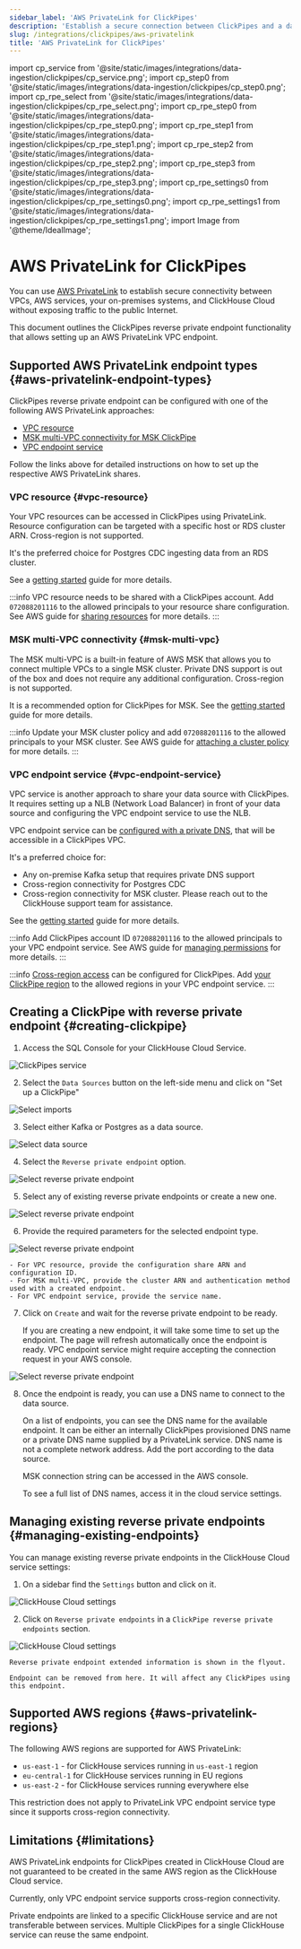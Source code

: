 ```yaml
---
sidebar_label: 'AWS PrivateLink for ClickPipes'
description: 'Establish a secure connection between ClickPipes and a data source using AWS PrivateLink.'
slug: /integrations/clickpipes/aws-privatelink
title: 'AWS PrivateLink for ClickPipes'
---
```


import cp_service from '@site/static/images/integrations/data-ingestion/clickpipes/cp_service.png';
import cp_step0 from '@site/static/images/integrations/data-ingestion/clickpipes/cp_step0.png';
import cp_rpe_select from '@site/static/images/integrations/data-ingestion/clickpipes/cp_rpe_select.png';
import cp_rpe_step0 from '@site/static/images/integrations/data-ingestion/clickpipes/cp_rpe_step0.png';
import cp_rpe_step1 from '@site/static/images/integrations/data-ingestion/clickpipes/cp_rpe_step1.png';
import cp_rpe_step2 from '@site/static/images/integrations/data-ingestion/clickpipes/cp_rpe_step2.png';
import cp_rpe_step3 from '@site/static/images/integrations/data-ingestion/clickpipes/cp_rpe_step3.png';
import cp_rpe_settings0 from '@site/static/images/integrations/data-ingestion/clickpipes/cp_rpe_settings0.png';
import cp_rpe_settings1 from '@site/static/images/integrations/data-ingestion/clickpipes/cp_rpe_settings1.png';
import Image from '@theme/IdealImage';

# AWS PrivateLink for ClickPipes

You can use [AWS PrivateLink](https://aws.amazon.com/privatelink/) to establish secure connectivity between VPCs,
AWS services, your on-premises systems, and ClickHouse Cloud without exposing traffic to the public Internet.

This document outlines the ClickPipes reverse private endpoint functionality
that allows setting up an AWS PrivateLink VPC endpoint.

## Supported AWS PrivateLink endpoint types {#aws-privatelink-endpoint-types}

ClickPipes reverse private endpoint can be configured with one of the following AWS PrivateLink approaches:

- [VPC resource](https://docs.aws.amazon.com/vpc/latest/privatelink/privatelink-access-resources.html)
- [MSK multi-VPC connectivity for MSK ClickPipe](https://docs.aws.amazon.com/msk/latest/developerguide/aws-access-mult-vpc.html)
- [VPC endpoint service](https://docs.aws.amazon.com/vpc/latest/privatelink/privatelink-share-your-services.html)

Follow the links above for detailed instructions on how to set up the respective AWS PrivateLink shares.

### VPC resource {#vpc-resource}

Your VPC resources can be accessed in ClickPipes using PrivateLink.
Resource configuration can be targeted with a specific host or RDS cluster ARN.
Cross-region is not supported.

It's the preferred choice for Postgres CDC ingesting data from an RDS cluster.

See a [getting started](https://docs.aws.amazon.com/vpc/latest/privatelink/resource-configuration.html) guide for more details.

:::info
VPC resource needs to be shared with a ClickPipes account. Add `072088201116` to the allowed principals to your resource share configuration.
See AWS guide for [sharing resources](https://docs.aws.amazon.com/ram/latest/userguide/working-with-sharing-create.html) for more details.
:::

### MSK multi-VPC connectivity {#msk-multi-vpc}

The MSK multi-VPC is a built-in feature of AWS MSK that allows you to connect multiple VPCs to a single MSK cluster.
Private DNS support is out of the box and does not require any additional configuration.
Cross-region is not supported.

It is a recommended option for ClickPipes for MSK.
See the [getting started](https://docs.aws.amazon.com/msk/latest/developerguide/mvpc-getting-started.html) guide for more details.

:::info
Update your MSK cluster policy and add `072088201116` to the allowed principals to your MSK cluster.
See AWS guide for [attaching a cluster policy](https://docs.aws.amazon.com/msk/latest/developerguide/mvpc-cluster-owner-action-policy.html) for more details.
:::

### VPC endpoint service {#vpc-endpoint-service}

VPC service is another approach to share your data source with ClickPipes.
It requires setting up a NLB (Network Load Balancer) in front of your data source
and configuring the VPC endpoint service to use the NLB.

VPC endpoint service can be [configured with a private DNS](https://docs.aws.amazon.com/vpc/latest/privatelink/manage-dns-names.html),
that will be accessible in a ClickPipes VPC.

It's a preferred choice for:

- Any on-premise Kafka setup that requires private DNS support
- Cross-region connectivity for Postgres CDC
- Cross-region connectivity for MSK cluster. Please reach out to the ClickHouse support team for assistance.

See the [getting started](https://docs.aws.amazon.com/vpc/latest/privatelink/privatelink-share-your-services.html) guide for more details.

:::info
Add ClickPipes account ID `072088201116` to the allowed principals to your VPC endpoint service.
See AWS guide for [managing permissions](https://docs.aws.amazon.com/vpc/latest/privatelink/configure-endpoint-service.html#add-remove-permissions) for more details.
:::

:::info
[Cross-region access](https://docs.aws.amazon.com/vpc/latest/privatelink/privatelink-share-your-services.html#endpoint-service-cross-region)
can be configured for ClickPipes. Add [your ClickPipe region](#aws-privatelink-regions) to the allowed regions in your VPC endpoint service.
:::

## Creating a ClickPipe with reverse private endpoint {#creating-clickpipe}

1. Access the SQL Console for your ClickHouse Cloud Service.

<Image img={cp_service} alt="ClickPipes service" size="md" border/>

2. Select the `Data Sources` button on the left-side menu and click on "Set up a ClickPipe"

<Image img={cp_step0} alt="Select imports" size="lg" border/>

3. Select either Kafka or Postgres as a data source.

<Image img={cp_rpe_select} alt="Select data source" size="lg" border/>

4. Select the `Reverse private endpoint` option.

<Image img={cp_rpe_step0} alt="Select reverse private endpoint" size="lg" border/>

5. Select any of existing reverse private endpoints or create a new one.

<Image img={cp_rpe_step1} alt="Select reverse private endpoint" size="lg" border/>

6. Provide the required parameters for the selected endpoint type.

<Image img={cp_rpe_step2} alt="Select reverse private endpoint" size="lg" border/>

    - For VPC resource, provide the configuration share ARN and configuration ID.
    - For MSK multi-VPC, provide the cluster ARN and authentication method used with a created endpoint.
    - For VPC endpoint service, provide the service name.

7. Click on `Create` and wait for the reverse private endpoint to be ready.

   If you are creating a new endpoint, it will take some time to set up the endpoint.
   The page will refresh automatically once the endpoint is ready.
   VPC endpoint service might require accepting the connection request in your AWS console.

<Image img={cp_rpe_step3} alt="Select reverse private endpoint" size="lg" border/>

8. Once the endpoint is ready, you can use a DNS name to connect to the data source.

   On a list of endpoints, you can see the DNS name for the available endpoint.
   It can be either an internally ClickPipes provisioned DNS name or a private DNS name supplied by a PrivateLink service.
   DNS name is not a complete network address.
   Add the port according to the data source.

   MSK connection string can be accessed in the AWS console.

   To see a full list of DNS names, access it in the cloud service settings.

## Managing existing reverse private endpoints {#managing-existing-endpoints}

You can manage existing reverse private endpoints in the ClickHouse Cloud service settings:

1. On a sidebar find the `Settings` button and click on it.

<Image img={cp_rpe_settings0} alt="ClickHouse Cloud settings" size="lg" border/>

2. Click on `Reverse private endpoints` in a `ClickPipe reverse private endpoints` section.

<Image img={cp_rpe_settings1} alt="ClickHouse Cloud settings" size="md" border/>

    Reverse private endpoint extended information is shown in the flyout.

    Endpoint can be removed from here. It will affect any ClickPipes using this endpoint.

## Supported AWS regions {#aws-privatelink-regions}

The following AWS regions are supported for AWS PrivateLink:

- `us-east-1` - for ClickHouse services running in `us-east-1` region
- `eu-central-1` for ClickHouse services running in EU regions
- `us-east-2` - for ClickHouse services running everywhere else

This restriction does not apply to PrivateLink VPC endpoint service type since it supports cross-region connectivity.

## Limitations {#limitations}

AWS PrivateLink endpoints for ClickPipes created in ClickHouse Cloud are not guaranteed to be created
in the same AWS region as the ClickHouse Cloud service.

Currently, only VPC endpoint service supports
cross-region connectivity.

Private endpoints are linked to a specific ClickHouse service and are not transferable between services.
Multiple ClickPipes for a single ClickHouse service can reuse the same endpoint.
